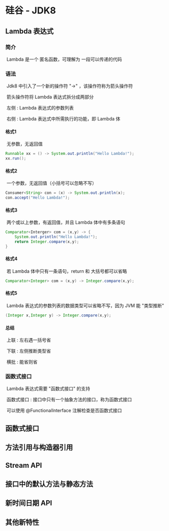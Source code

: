 # 硅谷 - JDK8

## Lambda 表达式

### 	简介

​		Lambda 是一个 匿名函数，可理解为 一段可以传递的代码

### 	语法

​		Jdk8 中引入了一个新的操作符 "->" ，该操作符称为箭头操作符

​		箭头操作符将 Lambda 表达式拆分成两部分

​			左侧 : Lambda 表达式的参数列表

​			右侧 : Lambda 表达式中所需执行的功能，即 Lambda 体

#### 		格式1

​			无参数，无返回值

```java
Runnable xx = () -> System.out.println("Hello Lambda!");
xx.run();
```

#### 		格式2

​			一个参数，无返回值（小括号可以忽略不写）

```java
Consumer<String> con = (x) -> System.out.println(x);
con.accept("Hello Lambda!");
```

#### 		格式3

​			两个或以上参数，有返回值，并且 Lambda 体中有多条语句

```java
Comparator<Interger> com = (x,y) -> {
    System.out.println("Hello Lambda!");
    return Integer.compare(x,y);
}
```

#### 		格式4

​			若 Lambda 体中只有一条语句，return 和 大括号都可以省略

```java
Comparator<Integer> com = (x,y) -> Integer.compare(x,y);
```

#### 		格式5

​			Lambda 表达式的参数列表的数据类型可以省略不写，因为 JVM 能 "类型推断"

```java
(Integer x,Integer y) -> Integer.compare(x,y);
```

#### 		总结

​			上联 : 左右遇一括号省

​			下联 : 左侧推断类型省

​			横批 : 能省则省

### 	函数式接口

​		Lambda 表达式需要 "函数式接口" 的支持

​		函数式接口 : 接口中只有一个抽象方法的接口，称为函数式接口

​			可以使用 @FunctionalInterface 注解检查是否函数式接口

## 函数式接口

## 方法引用与构造器引用

## Stream API

## 接口中的默认方法与静态方法

## 新时间日期 API

## 其他新特性